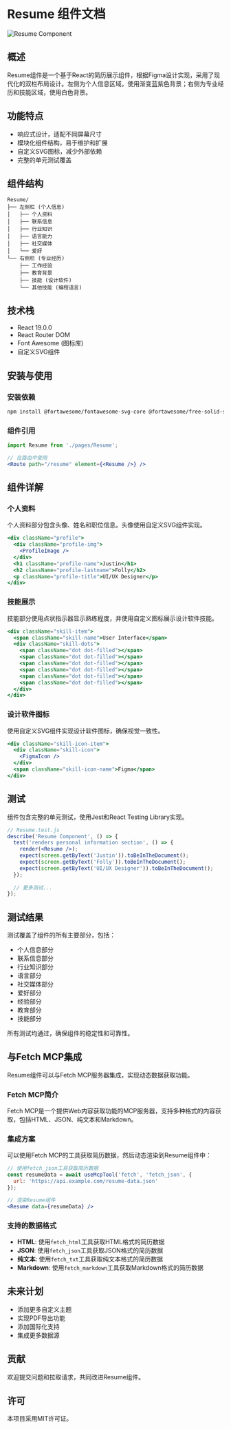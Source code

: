 # Resume 组件文档

![Resume Component](https://via.placeholder.com/800x400?text=Resume+Component)

## 概述

Resume组件是一个基于React的简历展示组件，根据Figma设计实现，采用了现代化的双栏布局设计。左侧为个人信息区域，使用渐变蓝紫色背景；右侧为专业经历和技能区域，使用白色背景。

## 功能特点

- 响应式设计，适配不同屏幕尺寸
- 模块化组件结构，易于维护和扩展
- 自定义SVG图标，减少外部依赖
- 完整的单元测试覆盖

## 组件结构

```
Resume/
├── 左侧栏 (个人信息)
│   ├── 个人资料
│   ├── 联系信息
│   ├── 行业知识
│   ├── 语言能力
│   ├── 社交媒体
│   └── 爱好
└── 右侧栏 (专业经历)
    ├── 工作经验
    ├── 教育背景
    ├── 技能 (设计软件)
    └── 其他技能 (编程语言)
```

## 技术栈

- React 19.0.0
- React Router DOM
- Font Awesome (图标库)
- 自定义SVG组件

## 安装与使用

### 安装依赖

```bash
npm install @fortawesome/fontawesome-svg-core @fortawesome/free-solid-svg-icons @fortawesome/free-brands-svg-icons @fortawesome/react-fontawesome
```

### 组件引用

```jsx
import Resume from './pages/Resume';

// 在路由中使用
<Route path="/resume" element={<Resume />} />
```

## 组件详解

### 个人资料

个人资料部分包含头像、姓名和职位信息。头像使用自定义SVG组件实现。

```jsx
<div className="profile">
  <div className="profile-img">
    <ProfileImage />
  </div>
  <h1 className="profile-name">Justin</h1>
  <h2 className="profile-lastname">Folly</h2>
  <p className="profile-title">UI/UX Designer</p>
</div>
```

### 技能展示

技能部分使用点状指示器显示熟练程度，并使用自定义图标展示设计软件技能。

```jsx
<div className="skill-item">
  <span className="skill-name">User Interface</span>
  <div className="skill-dots">
    <span className="dot dot-filled"></span>
    <span className="dot dot-filled"></span>
    <span className="dot dot-filled"></span>
    <span className="dot dot-filled"></span>
    <span className="dot dot-filled"></span>
    <span className="dot dot-filled"></span>
  </div>
</div>
```

### 设计软件图标

使用自定义SVG组件实现设计软件图标，确保视觉一致性。

```jsx
<div className="skill-icon-item">
  <div className="skill-icon">
    <FigmaIcon />
  </div>
  <span className="skill-icon-name">Figma</span>
</div>
```

## 测试

组件包含完整的单元测试，使用Jest和React Testing Library实现。

```jsx
// Resume.test.js
describe('Resume Component', () => {
  test('renders personal information section', () => {
    render(<Resume />);
    expect(screen.getByText('Justin')).toBeInTheDocument();
    expect(screen.getByText('Folly')).toBeInTheDocument();
    expect(screen.getByText('UI/UX Designer')).toBeInTheDocument();
  });
  
  // 更多测试...
});
```

## 测试结果

测试覆盖了组件的所有主要部分，包括：

- 个人信息部分
- 联系信息部分
- 行业知识部分
- 语言部分
- 社交媒体部分
- 爱好部分
- 经验部分
- 教育部分
- 技能部分

所有测试均通过，确保组件的稳定性和可靠性。

## 与Fetch MCP集成

Resume组件可以与Fetch MCP服务器集成，实现动态数据获取功能。

### Fetch MCP简介

Fetch MCP是一个提供Web内容获取功能的MCP服务器，支持多种格式的内容获取，包括HTML、JSON、纯文本和Markdown。

### 集成方案

可以使用Fetch MCP的工具获取简历数据，然后动态渲染到Resume组件中：

```jsx
// 使用fetch_json工具获取简历数据
const resumeData = await useMcpTool('fetch', 'fetch_json', {
  url: 'https://api.example.com/resume-data.json'
});

// 渲染Resume组件
<Resume data={resumeData} />
```

### 支持的数据格式

- **HTML**: 使用`fetch_html`工具获取HTML格式的简历数据
- **JSON**: 使用`fetch_json`工具获取JSON格式的简历数据
- **纯文本**: 使用`fetch_txt`工具获取纯文本格式的简历数据
- **Markdown**: 使用`fetch_markdown`工具获取Markdown格式的简历数据

## 未来计划

- 添加更多自定义主题
- 实现PDF导出功能
- 添加国际化支持
- 集成更多数据源

## 贡献

欢迎提交问题和拉取请求，共同改进Resume组件。

## 许可

本项目采用MIT许可证。

